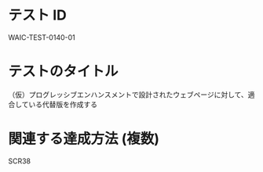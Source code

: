 # テスト ID

WAIC-TEST-0140-01

# テストのタイトル

（仮）プログレッシブエンハンスメントで設計されたウェブページに対して、適合している代替版を作成する

# 関連する達成方法 (複数)

SCR38
